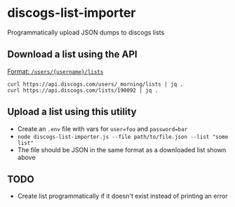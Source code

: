 # discogs-list-importer

Programmatically upload JSON dumps to discogs lists

## Download a list using the API

[Format: `/users/{username}/lists`](https://www.discogs.com/developers#page:user-lists,header:user-lists-list)

```
curl https://api.discogs.com/users/_morning/lists | jq .
curl https://api.discogs.com/lists/190092 | jq .
```

## Upload a list using this utility
- Create an `.env` file with vars for `user=foo` and `password=bar`
- `node discogs-list-importer.js --file path/to/file.json --list "some list"`
- The file should be JSON in the same format as a downloaded list shown above

## TODO
- Create list programmatically if it doesn't exist instead of printing an error

